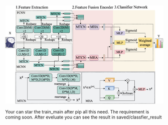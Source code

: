 ![image](struct.png)

Your can star the train_main after pip all this need. The requirement is coming soon.
After eveluate you can see the result in saved/classfier_result

